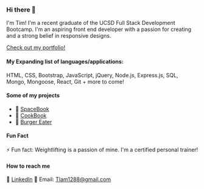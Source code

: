 ### Hi there 👋

I'm Tim! I'm a recent graduate of the UCSD Full Stack Development Bootcamp. I'm an aspiring front end developer with a passion for creating and a strong belief in responsive designs.

[Check out my portfolio!](https://tlam1288.github.io/Portfolio/)

#### **My Expanding list of languages/applications:**

HTML, CSS, Bootstrap, JavaScript, jQuery, Node.js, Express.js, SQL, Mongo, Mongoose, React, Git + more to come!

#### **Some of my projects**

- 🚀 [SpaceBook](https://github.com/jessicablank/spacebook-mars)
- 🍞 [CookBook](https://github.com/mandisareed/cookbook)
- 🍔 [Burger Eater](https://github.com/tlam1288/Burger-Eater)

#### **Fun Fact**

⚡ Fun fact: Weightlifting is a passion of mine. I'm a certified personal trainer!

#### **How to reach me**

📑 [LinkedIn](https://www.linkedin.com/in/timothy-lam-8551b315/)
📧 Email: Tlam1288@gmail.com

<!--
**tlam1288/tlam1288** is a ✨ _special_ ✨ repository because its `README.md` (this file) appears on your GitHub profile.

Here are some ideas to get you started:

- 🔭 I’m currently working on ...
- 🌱 I’m currently learning ...
- 👯 I’m looking to collaborate on ...
- 🤔 I’m looking for help with ...
- 💬 Ask me about ...
- 📫 How to reach me: ...
- 😄 Pronouns: ...
- ⚡ Fun fact: ...
-->
